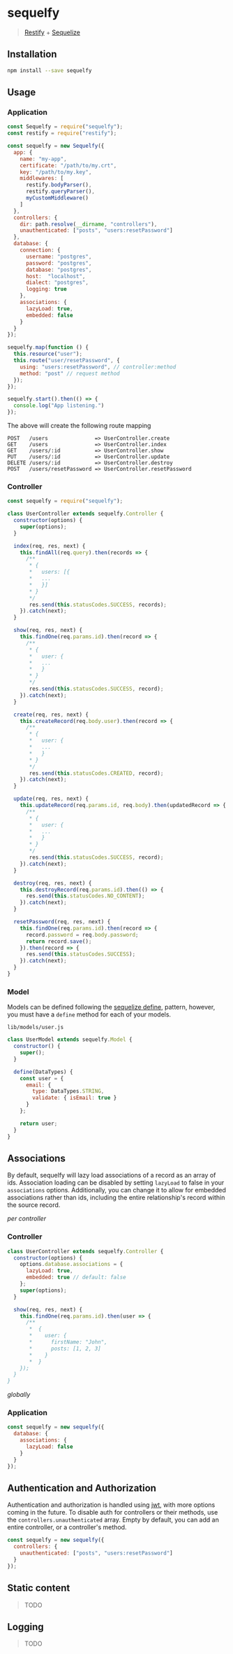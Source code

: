 # sequelfy

> [Restify](http://restify.com/) + [Sequelize](http://docs.sequelizejs.com/en/latest/)

## Installation

```bash
npm install --save sequelfy
```

## Usage

### Application

```javascript
const Sequelfy = require("sequelfy");
const restify = require("restify");

const sequelfy = new Sequelfy({
  app: {
    name: "my-app",
    certificate: "/path/to/my.crt",
    key: "/path/to/my.key",
    middlewares: [
      restify.bodyParser(),
      restify.queryParser(),
      myCustomMiddleware()
    ]
  },
  controllers: {
    dir: path.resolve(__dirname, "controllers"),
    unauthenticated: ["posts", "users:resetPassword"]
  },
  database: {
    connection: {
      username: "postgres",
      password: "postgres",
      database: "postgres",
      host:  "localhost",
      dialect: "postgres",
      logging: true
    },
    associations: {
      lazyLoad: true,
      embedded: false
    }
  }
});

sequelfy.map(function () {
  this.resource("user");
  this.route("user/resetPassword", {
    using: "users:resetPassword", // controller:method
    method: "post" // request method
  });
});

sequelfy.start().then(() => {
  console.log("App listening.")
});
```

The above will create the following route mapping

```
POST   /users               => UserController.create
GET    /users               => UserController.index
GET    /users/:id           => UserController.show
PUT    /users/:id           => UserController.update
DELETE /users/:id           => UserController.destroy
POST   /users/resetPassword => UserController.resetPassword
```

### Controller

```javascript
const sequelfy = require("sequelfy");

class UserController extends sequelfy.Controller {
  constructor(options) {
    super(options);
  }

  index(req, res, next) {
    this.findAll(req.query).then(records => {
      /**
       * {
       *   users: [{
       *   ...
       *   }]
       * }
       */
       res.send(this.statusCodes.SUCCESS, records);
    }).catch(next);
  }

  show(req, res, next) {
    this.findOne(req.params.id).then(record => {
      /**
       * {
       *   user: {
       *   ...
       *   }
       * }
       */
       res.send(this.statusCodes.SUCCESS, record);
    }).catch(next);
  }

  create(req, res, next) {
    this.createRecord(req.body.user).then(record => {
      /**
       * {
       *   user: {
       *   ...
       *   }
       * }
       */
       res.send(this.statusCodes.CREATED, record);
    }).catch(next);
  }

  update(req, res, next) {
    this.updateRecord(req.params.id, req.body).then(updatedRecord => {
      /**
       * {
       *   user: {
       *   ...
       *   }
       * }
       */
       res.send(this.statusCodes.SUCCESS, record);
    }).catch(next);
  }

  destroy(req, res, next) {
    this.destroyRecord(req.params.id).then(() => {
      res.send(this.statusCodes.NO_CONTENT);
    }).catch(next);
  }

  resetPassword(req, res, next) {
    this.findOne(req.params.id).then(record => {
      record.password = req.body.password;
      return record.save();
    }).then(record => {
      res.send(this.statusCodes.SUCCESS);
    }).catch(next);
  }
}
```

### Model

Models can be defined following the [sequelize define](http://docs.sequelizejs.com/en/latest/docs/models-definition/),
pattern, however, you must have a `define` method for each of your models.

`lib/models/user.js`

```javascript
class UserModel extends sequelfy.Model {
  constructor() {
    super();
  }

  define(DataTypes) {
    const user = {
      email: {
        type: DataTypes.STRING,
        validate: { isEmail: true }
      }
    };

    return user;
  }
}
```

## Associations

By default, sequelfy will lazy load associations of a record as an array of ids.
Association loading can be disabled by setting `lazyLoad` to false in your `associations`
options. Additionally, you can change it to allow for embedded associations rather
than ids, including the entire relationship's record within the source record.

*per controller*

### Controller

```javascript
class UserController extends sequelfy.Controller {
  constructor(options) {
    options.database.associations = {
      lazyLoad: true,
      embedded: true // default: false
    };
    super(options);
  }

  show(req, res, next) {
    this.findOne(req.params.id).then(user => {
      /**
       *  {
       *    user: {
       *      firstName: "John",
       *      posts: [1, 2, 3]
       *    }
       *  }
    });
  }
}
```

*globally*

### Application

```javascript
const sequelfy = new sequelfy({
  database: {
    associations: {
      lazyLoad: false
    }
  }
});
```

## Authentication and Authorization

Authentication and authorization is handled using [jwt](), with more options coming
in the future. To disable auth for controllers or their methods, use the
`controllers.unauthenticated` array. Empty by default, you can add an entire controller,
or a controller's method.

```javascript
const sequelfy = new sequelfy({
  controllers: {
    unauthenticated: ["posts", "users:resetPassword"]
  }
});
```

## Static content

> TODO

## Logging

> TODO
